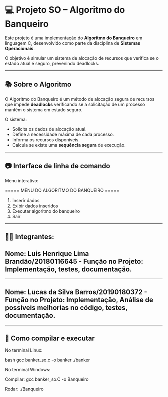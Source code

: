 # 💻 Projeto SO – Algoritmo do Banqueiro

Este projeto é uma implementação do **Algoritmo do Banqueiro** em linguagem C, desenvolvido como parte da disciplina de **Sistemas Operacionais**.

O objetivo é simular um sistema de alocação de recursos que verifica se o estado atual é seguro, prevenindo deadlocks.

---

## 📚 Sobre o Algoritmo

O Algoritmo do Banqueiro é um método de alocação segura de recursos que impede **deadlocks** verificando se a solicitação de um processo mantém o sistema em estado seguro.

O sistema:
- Solicita os dados de alocação atual.
- Define a necessidade máxima de cada processo.
- Informa os recursos disponíveis.
- Calcula se existe uma **sequência segura** de execução.

---

## 📷 Interface de linha de comando

Menu interativo:

===== MENU DO ALGORITMO DO BANQUEIRO =====
1. Inserir dados
2. Exibir dados inseridos
3. Executar algoritmo do banqueiro
4. Sair
   
---
## 👨‍💻 Integrantes:

## Nome: Luis Henrique Lima Brandão/20180116645 - Função no Projeto: Implementação, testes, documentação.
---------------------------------------------------------------------------------------------------------------------
## Nome: Lucas da Silva Barros/20190180372  - Função no Projeto: Implementação, Análise de possíveis melhorias no código, testes, documentação.
----

## 🧪 Como compilar e executar

No terminal Linux:

bash
gcc banker_so.c -o banker
./banker

No terminal Windows:

Compilar:
gcc banker_so.C -o Banqueiro


Rodar:
./Banqueiro






